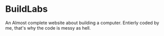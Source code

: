 # BuildLabs
An Almost complete website about building a computer. Entierly coded by me, that's why the code is messy as hell.
